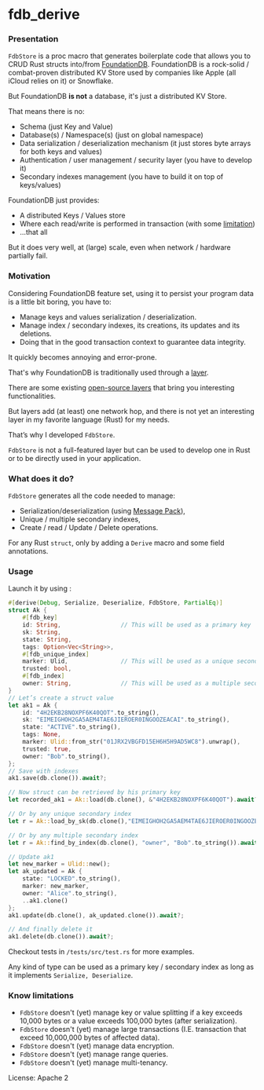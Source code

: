 # fdb_derive

### Presentation

`FdbStore` is a proc macro that generates boilerplate code that allows you to CRUD Rust structs into/from [FoundationDB](https://www.foundationdb.org/).
FoundationDB is a rock-solid / combat-proven distributed KV Store used by companies like Apple (all iCloud relies on it) or Snowflake.

But FoundationDB **is not** a database, it's just a distributed KV Store.

That means there is no:
- Schema (just Key and Value)
- Database(s) / Namespace(s) (just on global namespace)
- Data serialization / deserialization mechanism (it just stores byte arrays for both keys and values)
- Authentication / user management / security layer (you have to develop it)
- Secondary indexes management (you have to build it on top of keys/values)

FoundationDB just provides:
- A distributed Keys / Values store
- Where each read/write is performed in transaction (with some [limitation](https://apple.github.io/foundationdb/known-limitations.html))
- …that all

But it does very well, at (large) scale, even when network / hardware partially fail.
### Motivation

Considering FoundationDB feature set, using it to persist your program data is a little bit boring, you have to:
- Manage keys and values serialization / deserialization.
- Manage index / secondary indexes, its creations, its updates and its deletions.
- Doing that in the good transaction context to guarantee data integrity.

It quickly becomes annoying and error-prone.

That's why FoundationDB is traditionally used through a [layer](https://apple.github.io/foundationdb/layer-concept.html).

There are some existing [open-source layers](https://github.com/FoundationDB/awesome-foundationdb#layers) that bring you interesting functionalities.

But layers add (at least) one network hop, and there is not yet an interesting layer in my favorite language (Rust) for my needs.

That’s why I developed `FdbStore`.

`FdbStore` is not a full-featured layer but can be used to develop one in Rust or to be directly used in your application.

### What does it do?

`FdbStore` generates all the code needed to manage:
- Serialization/deserialization (using [Message Pack](https://msgpack.org/)),
- Unique / multiple secondary indexes,
- Create / read / Update / Delete operations.

For any Rust `struct`, only by adding a `Derive` macro and some field annotations.
### Usage

Launch it by using :

```rust
#[derive(Debug, Serialize, Deserialize, FdbStore, PartialEq)]
struct Ak {
    #[fdb_key]
    id: String,                 // This will be used as a primary key
    sk: String,
    state: String,
    tags: Option<Vec<String>>,
    #[fdb_unique_index]
    marker: Ulid,               // This will be used as a unique secondary index, one marker -> one primary key
    trusted: bool,
    #[fdb_index]
    owner: String,              // This will be used as a multiple secondary index, one owner -> a Vec< of primary keys >
}
// Let’s create a struct value
let ak1 = Ak {
    id: "4H2EKB28NOXPF6K40QOT".to_string(),
    sk: "EIMEIGHOH2GA5AEM4TAE6JIEROER0INGOOZEACAI".to_string(),
    state: "ACTIVE".to_string(),
    tags: None,
    marker: Ulid::from_str("01JRX2VBGFD15EH6H5H9AD5WC8").unwrap(),
    trusted: true,
    owner: "Bob".to_string(),
};
// Save with indexes
ak1.save(db.clone()).await?;

// Now struct can be retrieved by his primary key
let recorded_ak1 = Ak::load(db.clone(), &"4H2EKB28NOXPF6K40QOT").await?;

// Or by any unique secondary index
let r = Ak::load_by_sk(db.clone(),"EIMEIGHOH2GA5AEM4TAE6JIEROER0INGOOZEACAI".to_string(),).await?;

// Or by any multiple secondary index
let r = Ak::find_by_index(db.clone(), "owner", "Bob".to_string()).await?;

// Update ak1
let new_marker = Ulid::new();
let ak_updated = Ak {
    state: "LOCKED".to_string(),
    marker: new_marker,
    owner: "Alice".to_string(),
    ..ak1.clone()
};
ak1.update(db.clone(), ak_updated.clone()).await?;

// And finally delete it
ak1.delete(db.clone()).await?;
```

Checkout tests in `/tests/src/test.rs` for more examples.

Any kind of type can be used as a primary key / secondary index as long as it implements `Serialize, Deserialize`.

### Know limitations
- `FdbStore` doesn't (yet) manage key or value splitting if a key exceeds 10,000 bytes or a value exceeds 100,000 bytes (after serialization).
- `FdbStore` doesn't (yet) manage large transactions (I.E. transaction that exceed 10,000,000 bytes of affected data).
- `FdbStore` doesn't (yet) manage data encryption.
- `FdbStore` doesn't (yet) manage range queries.
- `FdbStore` doesn't (yet) manage multi-tenancy.


License: Apache 2
